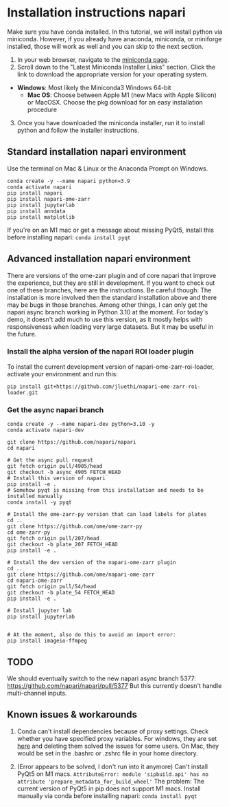 # Installation instructions napari

Make sure you have conda installed. In this tutorial, we will install python via miniconda. However, if you already have anaconda, miniconda, or miniforge installed, those will work as well and you can skip to the next section.

1. In your web browser, navigate to the [miniconda page](https://docs.conda.io/en/latest/miniconda.html).
2. Scroll down to the "Latest Miniconda Installer Links" section. Click the link to download the appropriate version for your operating system.
  - **Windows**: Most likely the Miniconda3 Windows 64-bit  
	- **Mac OS**: Choose between Apple M1 (new Macs with Apple Silicon) or MacOSX. Choose the pkg download for an easy installation procedure  
3. Once you have downloaded the miniconda installer, run it to install python and follow the installer instructions.


## Standard installation napari environment
Use the terminal on Mac & Linux or the Anaconda Prompt on Windows.
```
conda create -y --name napari python=3.9
conda activate napari
pip install napari
pip install napari-ome-zarr
pip install jupyterlab
pip install anndata
pip install matplotlib
```

If you're on an M1 mac or get a message about missing PyQt5, install this before installing napari: 
`conda install pyqt`


## Advanced installation napari environment
There are versions of the ome-zarr plugin and of core napari that improve the experience, but they are still in development. If you want to check out one of these branches, here are the instructions. Be careful though: The installation is more involved then the standard installation above and there may be bugs in those branches. Among other things, I can only get the napari async branch working in Python 3.10 at the moment.
For today's demo, it doesn't add much to use this version, as it mostly helps with responsiveness when loading very large datasets. But it may be useful in the future.

### Install the alpha version of the napari ROI loader plugin
To install the current development version of napari-ome-zarr-roi-loader, activate your environment and run this:
```
pip install git+https://github.com/jluethi/napari-ome-zarr-roi-loader.git
```

### Get the async napari branch
```
conda create -y --name napari-dev python=3.10 -y
conda activate napari-dev

git clone https://github.com/napari/napari
cd napari

# Get the async pull request
git fetch origin pull/4905/head
git checkout -b async_4905 FETCH_HEAD
# Install this version of napari
pip install -e .
# Somehow pyqt is missing from this installation and needs to be installed manually
conda install -y pyqt

# Install the ome-zarr-py version that can load labels for plates
cd ..
git clone https://github.com/ome/ome-zarr-py
cd ome-zarr-py
git fetch origin pull/207/head
git checkout -b plate_207 FETCH_HEAD
pip install -e .

# Install the dev version of the napari-ome-zarr plugin
cd ..
git clone https://github.com/ome/napari-ome-zarr
cd napari-ome-zarr 
git fetch origin pull/54/head
git checkout -b plate_54 FETCH_HEAD
pip install -e .

# Install jupyter lab
pip install jupyterlab


# At the moment, also do this to avoid an import error:
pip install imageio-ffmpeg
```

## TODO
We should eventually switch to the new napari async branch 5377: https://github.com/napari/napari/pull/5377
But this currently doesn't handle multi-channel inputs.

## Known issues & workarounds
1. Conda can't install dependencies because of proxy settings.
Check whether you have specified proxy variables. For windows, they are set [here](https://docs.oracle.com/en/database/oracle/machine-learning/oml4r/1.5.1/oread/creating-and-modifying-environment-variables-on-windows.html#GUID-DD6F9982-60D5-48F6-8270-A27EC53807D0) and deleting them solved the issues for some users. On Mac, they would be set in the .bashrc or .zshrc file in your home directory.

2. (Error appears to be solved, I don't run into it anymore) Can't install PyQt5 on M1 macs. `AttributeError: module 'sipbuild.api' has no attribute 'prepare_metadata_for_build_wheel'`
The problem: The current version of PyQt5 in pip does not support M1 macs. Install manually via conda before installing napari:
`conda install pyqt`

